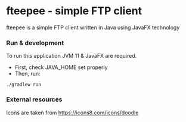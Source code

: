 # fteepee - simple FTP client
fteepee is a simple FTP client written in Java using JavaFX technology

### Run & development
To run this application JVM 11 & JavaFX are required.

- First, check JAVA_HOME set properly
- Then, run:
```shell
./gradlew run
```

### External resources
Icons are taken from https://icons8.com/icons/doodle
